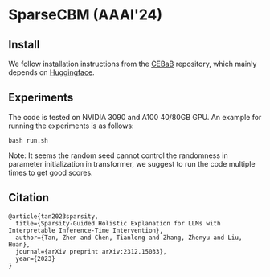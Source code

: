 # SparseCBM (AAAI'24)

## Install

We follow installation instructions from the [CEBaB](https://github.com/CEBaBing/CEBaB.git) repository, which mainly depends on [Huggingface](https://github.com/huggingface/transformers.git).

## Experiments

The code is tested on NVIDIA 3090 and A100 40/80GB GPU. An example for running the experiments is as follows:

```shell
bash run.sh
```

Note: It seems the random seed cannot control the randomness in parameter initialization in transformer, we suggest to run the code multiple times to get good scores.

## Citation
```
@article{tan2023sparsity,
  title={Sparsity-Guided Holistic Explanation for LLMs with Interpretable Inference-Time Intervention},
  author={Tan, Zhen and Chen, Tianlong and Zhang, Zhenyu and Liu, Huan},
  journal={arXiv preprint arXiv:2312.15033},
  year={2023}
}
